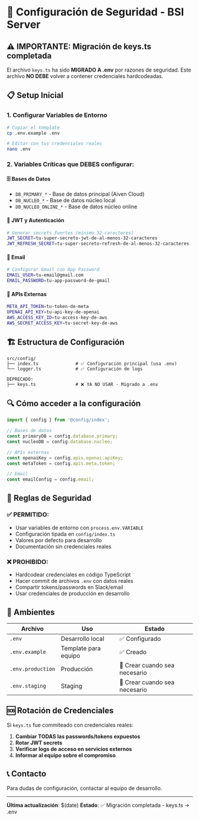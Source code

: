 # 🔐 Configuración de Seguridad - BSI Server

## ⚠️ IMPORTANTE: Migración de keys.ts completada

El archivo `keys.ts` ha sido **MIGRADO A .env** por razones de seguridad. Este archivo **NO DEBE** volver a contener credenciales hardcodeadas.

## 📋 Setup Inicial

### 1. Configurar Variables de Entorno

```bash
# Copiar el template
cp .env.example .env

# Editar con tus credenciales reales
nano .env
```

### 2. Variables Críticas que DEBES configurar:

#### 🗄️ Bases de Datos
- `DB_PRIMARY_*` - Base de datos principal (Aiven Cloud)
- `DB_NUCLEO_*` - Base de datos núcleo local
- `DB_NUCLEO_ONLINE_*` - Base de datos núcleo online

#### 🔑 JWT y Autenticación
```bash
# Generar secrets fuertes (mínimo 32 caracteres)
JWT_SECRET=tu-super-secreto-jwt-de-al-menos-32-caracteres
JWT_REFRESH_SECRET=tu-super-secreto-refresh-de-al-menos-32-caracteres
```

#### 📧 Email
```bash
# Configurar Gmail con App Password
EMAIL_USER=tu-email@gmail.com
EMAIL_PASSWORD=tu-app-password-de-gmail
```

#### 🚀 APIs Externas
```bash
META_API_TOKEN=tu-token-de-meta
OPENAI_API_KEY=tu-api-key-de-openai
AWS_ACCESS_KEY_ID=tu-access-key-de-aws
AWS_SECRET_ACCESS_KEY=tu-secret-key-de-aws
```

## 🏗️ Estructura de Configuración

```
src/config/
├── index.ts              # ✅ Configuración principal (usa .env)
└── logger.ts             # ✅ Configuración de logs

DEPRECADO:
├── keys.ts               # ❌ YA NO USAR - Migrado a .env
```

## 🔍 Cómo acceder a la configuración

```typescript
import { config } from '@config/index';

// Bases de datos
const primaryDB = config.database.primary;
const nucleoDB = config.database.nucleo;

// APIs externas
const openaiKey = config.apis.openai.apiKey;
const metaToken = config.apis.meta.token;

// Email
const emailConfig = config.email;
```

## 🚫 Reglas de Seguridad

### ✅ PERMITIDO:
- Usar variables de entorno con `process.env.VARIABLE`
- Configuración tipada en `config/index.ts`
- Valores por defecto para desarrollo
- Documentación sin credenciales reales

### ❌ PROHIBIDO:
- Hardcodear credenciales en código TypeScript
- Hacer commit de archivos `.env` con datos reales
- Compartir tokens/passwords en Slack/email
- Usar credenciales de producción en desarrollo

## 🔄 Ambientes

| Archivo | Uso | Estado |
|---------|-----|--------|
| `.env` | Desarrollo local | ✅ Configurado |
| `.env.example` | Template para equipo | ✅ Creado |
| `.env.production` | Producción | 🔄 Crear cuando sea necesario |
| `.env.staging` | Staging | 🔄 Crear cuando sea necesario |

## 🆘 Rotación de Credenciales

Si `keys.ts` fue commiteado con credenciales reales:

1. **Cambiar TODAS las passwords/tokens expuestos**
2. **Rotar JWT secrets**
3. **Verificar logs de acceso en servicios externos**
4. **Informar al equipo sobre el compromiso**

## 📞 Contacto

Para dudas de configuración, contactar al equipo de desarrollo.

---
**Última actualización**: $(date)
**Estado**: ✅ Migración completada - keys.ts -> .env